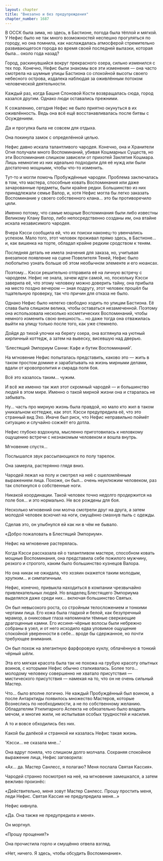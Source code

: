 ```yaml
---
layout: chapter
title: "Внезапно и без предупреждения"
chapter_number: 1687
---
```




В ОССК была зима, но здесь, в Бастионе, погода была тёплой и мягкой. У Нефис было не так много возможностей неспешно прогуляться по городу, но она помнила, как наслаждалась атмосферой стремительно развивающегося города во время своей последней вылазки, которая была... около года назад?

Город, раскинувшийся вокруг прекрасного озера, сильно изменился с тех пор. Конечно, Нефис были знакомы все эти изменения — она часто смотрела на шумные улицы Бастиона со спокойной высоты своего небесного острова, издалека наблюдая за оживлённым потоком человеческой деятельности.

Каждый раз, когда Башня Слоновой Кости возвращалась сюда, город казался другим. Однако люди оставались прежними.

К сожалению, сегодня Нефис не было приятно окунуться в их оживлённость. Ведь она всё ещё восстанавливалась после битвы с Осуждением.

Да и прогулка была не совсем для отдыха.

Она покинула замок с определённой целью.

Нефис давно искала талантливого чародея. Конечно, она и Хранители Огня получали много Воспоминаний, убивая Кошмарных Существ, но эти Воспоминания слишком зависели от прихотей Заклятия Кошмара. Лишь немногие из них идеально подходили для её нужд или были достаточно мощными, чтобы что-то изменить.

Тут-то и могли помочь Пробуждённые чародеи. Проблема заключалась в том, что мастера, способные ковать Воспоминания или даже зачарованные предметы, были крайне редки. Большинство из них принадлежали семье Валор, и, хотя Нефис могла бы легко заказать Воспоминание у своего собственного клана... это бы противоречило цели.

Именно потому, что самые мощные Воспоминания были либо известны Великому Клану Валор, либо непосредственно созданы им, она втайне искала независимого чародея.

Вчера Кэсси сообщила ей, что их поиски наконец-то увенчались успехом. Мало того, этот человек проживал прямо здесь, в Бастионе... и, как вишенка на торте, обладал крайне редким сродством к теням.

Последняя деталь не имела значения для заказа, но, учитывая внезапное появление на сцене Повелителя Теней, Нефис было любопытно узнать больше об этом необычном элементе и его нюансах.

Поэтому... Кэсси решительно отправила её на личную встречу с чародеем. Нефис не знала, зачем идти самой, но, поскольку Кэсси заверила её, что этому человеку можно доверить тайну, она прибыла на место поздно вечером — зная подругу, этот человек прошёл бы тщательную проверку, так что причин для отказа не было.

Однако Нефис было нелегко свободно ходить по улицам Бастиона. Её слава была слишком велика, чтобы оставаться незамеченной. Поэтому она использовала несколько косметических Воспоминаний, чтобы немного изменить свою внешность... но даже тогда она отважилась выйти на улицу только после того, как уже стемнело.

Дойдя до тихой улочки на берегу озера, она взглянула на уютный кирпичный коттедж, а затем на вывеску, висевшую над дверью.

'Блестящий Эмпориум Санни: Кафе и бутик Воспоминаний'.

На мгновение Нефис попыталась представить, каково это — жить в таком простом домике и зарабатывать на жизнь мирными делами, вдали от кровопролития и смрада поля боя.

Всё это казалось таким... чужим.

И всё же именно так жил этот скромный чародей — и большинство людей в этом мире. Именно о такой мирной жизни она и старалась не забывать.

Ну... часть про мирную жизнь была правдой, но мало кто жил в таком уникальном коттедже, как этот. Кэсси предупредила её, что это странный вид Эхо. Иначе был риск, что Нефис неправильно поймёт ситуацию и случайно сожжёт его дотла.

Нефис глубоко вздохнула, мысленно приготовилась к неловкому ощущению встречи с незнакомым человеком и вошла внутрь.

Мгновение спустя...

Послышался звук рассыпающихся по полу тарелок.

Она замерла, растерянно глядя вниз.

Чародей лежал на полу и смотрел на неё с ошеломлённым выражением лица. Похоже, он был... очень неуклюжим человеком, раз так споткнулся о собственные ноги.

Никакой координации. Такой человек точно недолго продержится на поле боя... и это нормально. Не все рождены для боя.

Несколько мгновений они молча смотрели друг на друга, а затем молодой человек вскочил на ноги, смущённо смахнув пыль с одежды.

Сделав это, он улыбнулся ей как ни в чём не бывало.

«Добро пожаловать в Блестящий Эмпориум».

Нефис на мгновение растерялась.

Когда Кэсси рассказала ей о талантливом мастере, способном ковать мощные Воспоминания, она представила себе пожилого мужчину, резкого и строгого, каким было большинство кузнецов Валора.

Но она никак не ожидала, что хозяин окажется таким молодым, хрупким... и симпатичным.

Нефис, конечно, привыкла находиться в компании чрезвычайно привлекательных людей. Но владелец Блестящего Эмпориума выделялся даже среди них... включая большинство Святых.

Он был невысокого роста, со стройным телосложением и тонкими чертами лица. Его кожа была гладкой и белой, как безупречный мрамор, а ониксовые глаза напоминали тёмные сверкающие драгоценные камни. Его иссиня-чёрные волосы были небрежно собраны в узел, и от него исходило едва уловимое ощущение спокойной уверенности в себе... вроде бы сдержанное, но почти требующее внимания.

Он был похож на элегантную фарфоровую куклу, облачённую в тонкий чёрный шёлк.

Эта его мягкая красота была так не похожа на грубую красоту опытных воинов, с которыми Нефис обычно сталкивалась. Более того... молодому человеку совершенно не хватало присутствия — мистического присутствия — намекая на то, что он не очень сильный Мастер.

Что... было вполне логично. Не каждый Пробуждённый был воином, а после Антарктиды появилось множество Мастеров, которые Вознеслись по необходимости, а не по собственному желанию. Обладателям Утилитарного Аспекта не обязательно было владеть мечом, и многие жили, не испытывая особых трудностей и насилия.

А то и вовсе обходились без них.

Какой бы далёкой и странной ни казалась Нефис такая жизнь.

'Кэсси... не сказала мне...'

Она вдруг поняла, что слишком долго молчала. Сохраняя спокойное выражение лица, Нефис заговорила:

«Ах... да. Мастер Санлесс, я полагаю? Меня послала Святая Кассия».

Чародей странно посмотрел на неё, на мгновение замешкался, а затем вежливо произнёс:

«Действительно, меня зовут Мастер Санлесс. Прошу простить меня, леди Нефис. Святая Кассия не предупредила меня...»

Нефис кивнула.

«Да. Она также не предупредила и меня».

Он моргнул.

«Прошу прощения?»

Она прочистила горло и смущённо отвела взгляд.

«Нет, ничего. Я здесь, чтобы обсудить Воспоминание».

